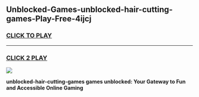 
## Unblocked-Games-unblocked-hair-cutting-games-Play-Free-4ijcj
<h3>
<a href="https://premium76.site?title=unblocked-hair-cutting-games&ref=18A1">CLICK TO PLAY</a></h3>
<hr>

<h3>
<a href="https://premium76.site?title=unblocked-hair-cutting-games&ref=18A1">CLICK 2 PLAY</a>
  
</h3>

<a href="https://premium76.site?title=unblocked-hair-cutting-games&ref=18A1"><img src="https://clearcache.store/games.png"></a>


**unblocked-hair-cutting-games games unblocked: Your Gateway to Fun and Accessible Online Gaming**
